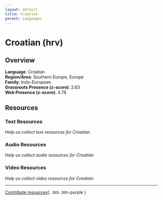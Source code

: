 ```yaml
---
layout: default
title: Croatian
parent: Languages
---
```


# Croatian (hrv)

## Overview

**Language**: Croatian  
**Region/Area**: Southern Europe, Europe  
**Family**: Indo-European  
**Grassroots Presence (z-score)**: 2.63  
**Web Presence (z-score)**: 4.78  

## Resources

### Text Resources
*Help us collect text resources for Croatian*

### Audio Resources
*Help us collect audio resources for Croatian*

### Video Resources
*Help us collect video resources for Croatian*

---

[Contribute resources](https://forms.office.com/e/1SfLJx3u1r){: .btn .btn-purple }
